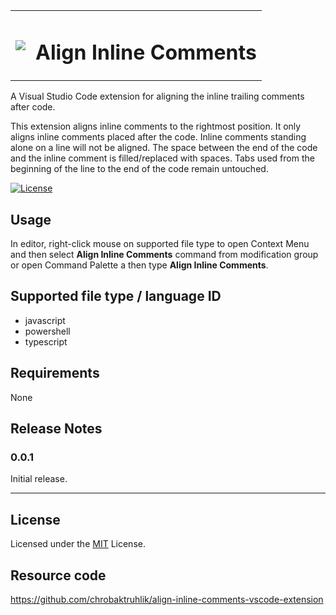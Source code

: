 <style>
td, th {
   border: none!important;
}
</style>
<table>
    <tr>
        <td>
            <img src="https://github.com/chrobaktruhlik/align-inline-comments-vscode-extension/icon/icon.png">
        </td>
        <td>
            <h1>Align Inline Comments</h1>
        </td>
    </tr>
</table>

A Visual Studio Code extension for aligning the inline trailing comments after code.

This extension aligns inline comments to the rightmost position. It only aligns inline comments placed after the code. Inline comments standing alone on a line will not be aligned. The space between the end of the code and the inline comment is filled/replaced with spaces. Tabs used from the beginning of the line to the end of the code remain untouched.


[![License](https://img.shields.io/badge/License-MIT-blue.svg)](LICENSE)

## Usage
In editor, right-click mouse on supported file type to open Context Menu and then select **Align Inline Comments** command from modification group or open Command Palette a then type **Align Inline Comments**.

## Supported file type / language ID
* javascript
* powershell
* typescript

## Requirements

None

## Release Notes
### 0.0.1

Initial release.

---

## License
Licensed under the [MIT](LICENSE) License.

## Resource code

https://github.com/chrobaktruhlik/align-inline-comments-vscode-extension

